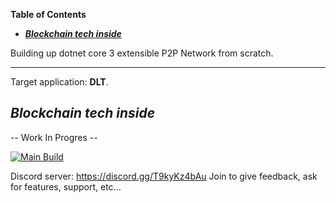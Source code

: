 <!-- START doctoc generated TOC please keep comment here to allow auto update -->
<!-- DON'T EDIT THIS SECTION, INSTEAD RE-RUN doctoc TO UPDATE -->
**Table of Contents**

- [***Blockchain tech inside***](#blockchain-tech-inside)

<!-- END doctoc generated TOC please keep comment here to allow auto update -->

Building up dotnet core 3 extensible P2P Network from scratch.

----

Target application: **DLT**.

## ***Blockchain tech inside***

-- Work In Progres --

[![Main Build](https://github.com/MithrilMan/MithrilShards/actions/workflows/main-build.yml/badge.svg)](https://github.com/MithrilMan/MithrilShards/actions/workflows/main-build.yml)

Discord server: https://discord.gg/T9kyKz4bAu
Join to give feedback, ask for features, support, etc...
